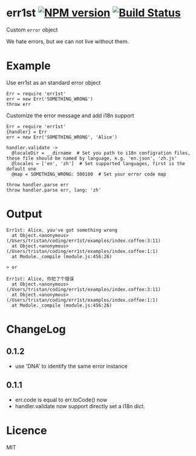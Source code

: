 err1st [![NPM version][npm-image]][npm-url] [![Build Status][travis-image]][travis-url]
======

Custom `error` object

We hate errors, but we can not live without them.

# Example

Use err1st as an standard error object

```coffee-script
Err = require 'err1st'
err = new Err('SOMETHING_WRONG')
throw err
```

Customize the error message and add i18n support
```coffee-script
Err = require 'err1st'
{handler} = Err
err = new Err('SOMETHING_WRONG', 'Alice')

handler.validate ->
  @localeDir = __dirname  # Set you path to i18n configration files, these file should be named by language, e.g. 'en.json', 'zh.js'
  @locales = ['en', 'zh']  # Set supported languages, first is the default one
  @map = SOMETHING_WRONG: 500100  # Set your error code map

throw handler.parse err
throw handler.parse err, lang: 'zh'
```

# Output
```
Err1st: Alice, you've got something wrong
  at Object.<anonymous> (/Users/tristan/coding/err1st/examples/index.coffee:3:11)
  at Object.<anonymous> (/Users/tristan/coding/err1st/examples/index.coffee:1:1)
  at Module._compile (module.js:456:26)

> or

Err1st: Alice, 你犯了个错误
  at Object.<anonymous> (/Users/tristan/coding/err1st/examples/index.coffee:3:11)
  at Object.<anonymous> (/Users/tristan/coding/err1st/examples/index.coffee:1:1)
  at Module._compile (module.js:456:26)
```

# ChangeLog

## 0.1.2
* use 'DNA' to identify the same error instance

## 0.1.1
* err.code is equal to err.toCode() now
* handler.validate now support directly set a i18n dict.

# Licence
MIT

[npm-url]: https://npmjs.org/package/err1st
[npm-image]: http://img.shields.io/npm/v/err1st.svg

[travis-url]: https://travis-ci.org/sailxjx/err1st
[travis-image]: http://img.shields.io/travis/sailxjx/err1st.svg
